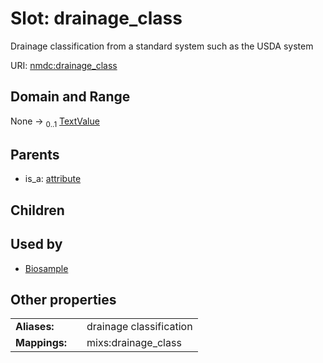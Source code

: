 
# Slot: drainage_class


Drainage classification from a standard system such as the USDA system

URI: [nmdc:drainage_class](https://microbiomedata/meta/drainage_class)


## Domain and Range

None &#8594;  <sub>0..1</sub> [TextValue](TextValue.md)

## Parents

 *  is_a: [attribute](attribute.md)

## Children


## Used by

 * [Biosample](Biosample.md)

## Other properties

|  |  |  |
| --- | --- | --- |
| **Aliases:** | | drainage classification |
| **Mappings:** | | mixs:drainage_class |

